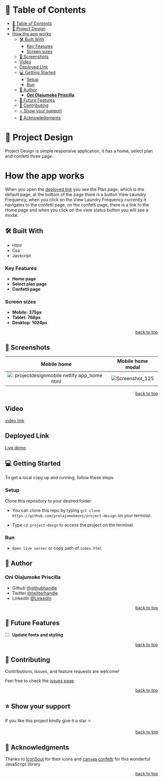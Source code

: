 <a name="readme-top"></a>

# 📗 Table of Contents

- [📗 Table of Contents](#-table-of-contents)
- [📖 Project Design ](#-project-design-)
- [How the app works](#how-the-app-works)
	- [🛠 Built With ](#-built-with-)
		- [Key Features ](#key-features-)
		- [Screen sizes ](#screen-sizes-)
	- [🎥 Screenshots ](#-screenshots-)
	- [Video ](#video-)
	- [Deployed Link ](#deployed-link-)
	- [💻 Getting Started ](#-getting-started-)
		- [Setup](#setup)
		- [Run](#run)
	- [👥 Author ](#-author-)
		- [**Oni Olajumoke Priscilla**](#oni-olajumoke-priscilla)
	- [🔭 Future Features ](#-future-features-)
	- [🤝 Contributing ](#-contributing-)
	- [⭐️ Show your support ](#️-show-your-support-)
	- [🙏 Acknowledgments ](#-acknowledgments-)

<!-- PROJECT DESCRIPTION -->

# 📖 Project Design <a name="about-project"></a>
 
Project Design is simple responsive application, it has a home, select plan and confetti three page.

# How the app works
   When you open the [deployed link](https://projectdesignmobile.netlify.app/) you see the Plan page, which is the default page, at the bottom of the page  there is a button View Laundry Frequency, when you click on the View Laundry Frequency currently it navigates  to the confetti page, on the confetti page, there is a link to the Home page and when you click on the view status button you will see a modal.
## 🛠 Built With <a name="built-with"></a>

- Html
- Css
- Javscript



<!-- Features -->

### Key Features <a name="key-features"></a>
 

- **Home page** 
- **Select plan page** 
- **Confetti page** 

### Screen sizes <a name="Screen sizes"></a>
 

- **Mobile: 375px** 
- **Tablet: 768px** 
- **Desktop: 1024px** 
  

<p align="right"><a href="#readme-top">back to top</a></p>
 
 
  
## 🎥 Screenshots <a name="screenshot"></a>


Mobile home       |  Mobile  home modal    
:-------------------------:|:-------------------------:
![projectdesignmobile netlify app_home html](https://github.com/prolajumokeoni/project-design/assets/69638013/c3e12259-ea40-449d-aa6d-2efc38ee36bb) | ![Screenshot_125](https://github.com/prolajumokeoni/project-design/assets/69638013/2af51623-7fbb-4100-b268-cfbceb3fce9d)



<p align="right"><a href="#readme-top">back to top</a></p>

## Video <a name="video"></a>

[video link](
https://github.com/prolajumokeoni/project-design/assets/69638013/c322c166-8b2e-4f9d-9494-234bb84d698e
)


## Deployed Link <a name="Live Demo"></a>

[Live demo](https://projectdesignmobile.netlify.app/)


<!-- GETTING STARTED -->

## 💻 Getting Started <a name="getting-started"></a>
 

To get a local copy up and running, follow these steps.



### Setup

Clone this repository to your desired folder:

- You can clone this repo by typing `git clone https://github.com/prolajumokeoni/project-design` on your terminal.

- Type `cd project-desgn` to access the project on the terminal.

### Run  
- `Open live server` or copy path of `index.html` 
 
 

 

## 👥 Author <a name="authors"></a>
 

### **Oni Olajumoke Priscilla**

- Github [@githubhandle](https://github.com/prolajumokeoni)
- Twitter [@twitterhandle](https://twitter.com/prolajumokeoni)
- LinkedIn [@LinkedIn](https://www.linkedin.com/in/prolajumokeoni)

<p align="right"><a href="#readme-top">back to top</a></p>

<!-- FUTURE FEATURES -->

## 🔭 Future Features <a name="future-features"></a>
 

- [ ] **Update fonts and styling**

<p align="right"><a href="#readme-top">back to top</a></p>

<!-- CONTRIBUTING -->

## 🤝 Contributing <a name="contributing"></a>

Contributions, issues, and feature requests are welcome!

Feel free to check the [issues page](../../issues/).

<p align="right"><a href="#readme-top">back to top</a></p>

<!-- SUPPORT -->

## ⭐️ Show your support <a name="support"></a> 

If you like this project kindly give it a star ⭐️

<p align="right"><a href="#readme-top">back to top</a></p>

<!-- ACKNOWLEDGEMENTS -->

## 🙏 Acknowledgments <a name="acknowledgements"></a>
 
 Thanks to [ IconSout](https://iconscout.com/unicons/explore/line?redirect=%2Funicons%2Fexplore%2Fline%3Fcolor%3D%2525236563FF%26name%3Darrow-left) for their icons and [canvas confetti](https://github.com/catdad/canvas-confetti) for this wonderful JavaScript library

<p align="right"><a href="#readme-top">back to top</a></p>

 